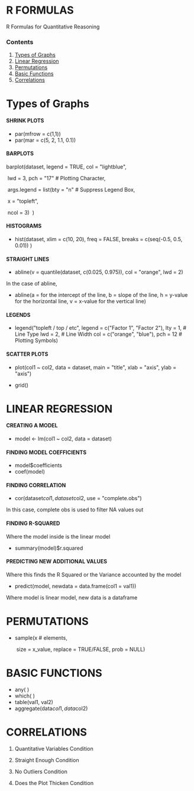 # R FORMULAS

R Formulas for Quantitative Reasoning

### Contents

1. [Types of Graphs](https://github.com/therealdydx/Quantitative-Reasoning/blob/master/R%20Formulas.md#types-of-graphs) 
2. [Linear Regression](https://github.com/therealdydx/Quantitative-Reasoning/blob/master/R%20Formulas.md#linear-regression) 
3. [Permutations](https://github.com/therealdydx/Quantitative-Reasoning/blob/master/R%20Formulas.md#permutations) 
4. [Basic Functions](https://github.com/therealdydx/Quantitative-Reasoning/blob/master/R%20Formulas.md#basic-functions) 
5. [Correlations](https://github.com/therealdydx/Quantitative-Reasoning/blob/master/R%20Formulas.md#correlations) 

# Types of Graphs

#### SHRINK PLOTS

- par(mfrow = c(1,1))
- par(mar = c(5, 2, 1.1, 0.1))

#### BARPLOTS

barplot(dataset, legend = TRUE, col = "lightblue",

​				lwd = 3, pch = "17" # Plotting Character,

​				args.legend = list(bty = "n" # Suppress Legend Box,

​												x = "topleft",

​												ncol = 3)
​				)

#### HISTOGRAMS

- hist(dataset, xlim = c(10, 20),
	freq = FALSE,
	breaks = c(seq(-0.5, 0.5, 0.01))
	)

#### STRAIGHT LINES

- abline(v = quantile(dataset, c(0.025, 0.975)),
	col = "orange", lwd = 2)

In the case of abline,
- abline(a = for the intercept of the line,
				b = slope of the line,
				h = y-value for the horizontal line,
				v = x-value for the vertical line)

#### LEGENDS

- legend("topleft / top / etc",
	legend = c("Factor 1", "Factor 2"),
						lty = 1, # Line Type
						lwd = 2, # Line Width
						col = c("orange", "blue"),
						pch = 12 # Plotting Symbols)

#### SCATTER PLOTS

- plot(col1 ~ col2, data = dataset,
			main = "title", xlab = "axis", ylab = "axis")
	
- grid()



# LINEAR REGRESSION

#### CREATING A MODEL

- model <- lm(col1 ~ col2, data = dataset)

#### FINDING MODEL COEFFICIENTS

- model$coefficients
- coef(model)

#### FINDING CORRELATION

- cor(dataset$col1, dataset$col2,
			use = "complete.obs")

In this case, complete obs is used to filter NA values out

#### FINDING R-SQUARED

Where the model inside is the linear model


- summary(model)$r.squared

#### PREDICTING NEW ADDITIONAL VALUES

Where this finds the R Squared or the Variance accounted by the model


- predict(model, newdata = data.frame(col1 = val1))

Where model is linear model, new data is a dataframe



# PERMUTATIONS

- sample(x # elements, 

  ​			size = x_value,  replace = TRUE/FALSE,  prob = NULL)



# BASIC FUNCTIONS

- any( )
- which( )
- table(val1, val2)
- aggregate(data$col1, data$col2)



# CORRELATIONS

1. Quantitative Variables Condition

2. Straight Enough Condition

3. No Outliers Condition

4. Does the Plot Thicken Condition
